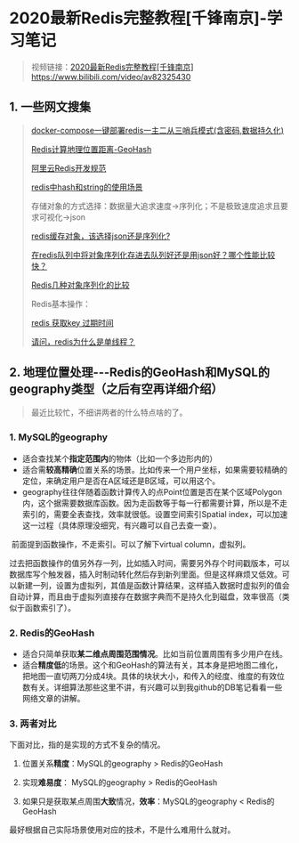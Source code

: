 # 2020最新Redis完整教程[千锋南京]-学习笔记

> 视频链接：[2020最新Redis完整教程[千锋南京]](https://www.bilibili.com/video/av82325430) https://www.bilibili.com/video/av82325430

## 1. 一些网文搜集

> [docker-compose一键部署redis一主二从三哨兵模式(含密码,数据持久化)](https://www.cnblogs.com/hckblogs/p/11186311.html)
>
> [Redis计算地理位置距离-GeoHash](https://www.cnblogs.com/wt645631686/p/8454497.html)
>
> [阿里云Redis开发规范](https://yq.aliyun.com/articles/531067)
>
> [redis中hash和string的使用场景](https://www.jianshu.com/p/4537467bb593)
>
> 存储对象的方式选择：数据量大追求速度->序列化；不是极致速度追求且要求可视化->json
>
> [redis缓存对象，该选择json还是序列化?](https://developer.aliyun.com/ask/61601?spm=a2c6h.13159736)
>
> [在redis队列中将对象序列化存进去队列好还是用json好？哪个性能比较快？](https://www.zhihu.com/question/265671476/answer/297005726)
>
> [Redis几种对象序列化的比较](https://www.jianshu.com/p/e72ec3681fea)
>
> Redis基本操作：
>
> [redis 获取key 过期时间](https://blog.csdn.net/zhaoyangjian724/article/details/51790977)
>
> [请问，redis为什么是单线程？](https://www.nowcoder.com/questionTerminal/9e7c2b4fff1d4507814346cf370fa8f6)



## 2. 地理位置处理---Redis的GeoHash和MySQL的geography类型（之后有空再详细介绍）

> 最近比较忙，不细讲两者的什么特点啥的了。

### 1. MySQL的geography

+ 适合查找某个**指定范围内**的物体（比如一个多边形内的）
+ 适合需**较高精确**位置关系的场景。比如传来一个用户坐标，如果需要较精确的定位，来确定用户是否在A区域还是B区域，可以用这个。
+ geography往往伴随着函数计算传入的点Point位置是否在某个区域Polygon内，这个据需要数据库函数。因为走函数等于每一行都需要计算，所以是不走索引的，需要全表查找，效率就很低。设置空间索引Spatial index，可以加速这一过程（具体原理没细究，有兴趣可以自己去查一查）。

​	前面提到函数操作，不走索引。可以了解下virtual column，虚拟列。

​	过去把函数操作的值另外存一列，比如插入时间，需要另外存个时间戳版本，可以数据库写个触发器，插入时制动转化然后存到新列里面。但是这样麻烦又低效。可以新建一列，设置为虚拟列，其值是函数计算结果，这样插入数据时虚拟列的值会自动计算，而且由于虚拟列直接存在数据字典而不是持久化到磁盘，效率很高（类似于函数索引了）。

### 2. Redis的GeoHash

+ 适合只简单获取**某二维点周围范围情况**。比如当前位置周围有多少用户在线。
+ 适合**精度低**的场景。这个和GeoHash的算法有关，其本身是把地图二维化，把地图一直切两刀分成4块。具体的块状大小，和传入的经度、维度的有效位数有关。详细算法那些这里不讲，有兴趣可以到我github的DB笔记看看一些网络文章的讲解。

### 3. 两者对比

下面对比，指的是实现的方式不复杂的情况。

1. 位置关系**精度**：MySQL的geography > Redis的GeoHash
2. 实现**难易度**：    MySQL的geography > Redis的GeoHash

3. 如果只是获取某点周围**大致**情况，**效率**：MySQL的geography < Redis的GeoHash



最好根据自己实际场景使用对应的技术，不是什么难用什么就对。